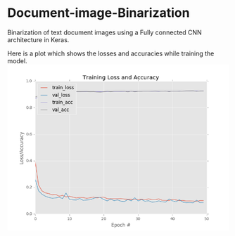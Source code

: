 # Document-image-Binarization
Binarization of text document images using a Fully connected CNN architecture in Keras.

Here is a plot which shows the losses and accuracies while training the model.
![Plot while training](plot3.png)
